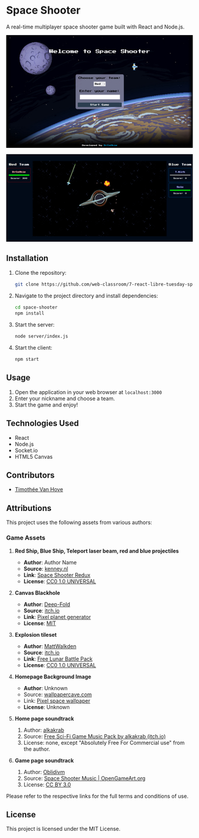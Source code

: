 # Space Shooter

A real-time multiplayer space shooter game built with React and Node.js.

![](assets/homepage.png)

![](assets/game.png)

## Installation

1. Clone the repository:
    ```bash
    git clone https://github.com/web-classroom/7-react-libre-tuesday-spaceshooter
    ```

2. Navigate to the project directory and install dependencies:
    ```bash
    cd space-shooter
    npm install
    ```

3. Start the server:
    ```bash
    node server/index.js
    ```
    
4. Start the client:
    ```bash
    npm start
    ```

## Usage

1. Open the application in your web browser at `localhost:3000`
2. Enter your nickname and choose a team.
3. Start the game and enjoy!

## Technologies Used

- React
- Node.js
- Socket.io
- HTML5 Canvas

## Contributors

- [Timothée Van Hove](https://github.com/DrC0okie)



## Attributions

This project uses the following assets from various authors:

### Game Assets

1. **Red Ship, Blue Ship, Teleport laser beam, red and blue projectiles**
   - **Author**: Author Name
   - **Source**: [kenney.nl](www.kenney.nl)
   - **Link**: [Space Shooter Redux](https://kenney.nl/assets/space-shooter-redux)
   - **License**: [CC0 1.0 UNIVERSAL](https://creativecommons.org/publicdomain/zero/1.0/)
2. **Canvas Blackhole**
   - **Author**: [Deep-Fold](https://deep-fold.itch.io/)
   - **Source**: [itch.io](https://itch.io/)
   - **Link**: [Pixel planet generator](https://deep-fold.itch.io/pixel-planet-generator)
   - **License**: [MIT](https://mit-license.org/)
3. **Explosion tileset**
   - **Author**: [MattWalkden](https://mattwalkden.itch.io/)
   - **Source**: [itch.io](https://itch.io/)
   - **Link**: [Free Lunar Battle Pack](https://mattwalkden.itch.io/lunar-battle-pack)
   - **License**: [CC0 1.0 UNIVERSAL](https://creativecommons.org/publicdomain/zero/1.0/)
4. **Homepage Background Image**
   - **Author**: Unknown
   - Source: [wallpapercave.com](https://wallpapercave.com)
   - Link: [Pixel space wallpaper](https://wallpapercave.com/w/wp7872665)
   - **License**: Unknown
5. **Home page soundtrack**
   1. Author: [alkakrab](https://alkakrab.itch.io/)
   2. Source: [Free Sci-Fi Game Music Pack by alkakrab (itch.io)](https://alkakrab.itch.io/free-sci-fi-game-music-pack)
   3. License: none, except "Absolutely Free For Commercial use" from the author.

6. **Game page soundtrack**
   1. Author: [Oblidivm](https://opengameart.org/users/oblidivm)
   2. Source: [Space Shooter Music | OpenGameArt.org](https://opengameart.org/content/space-shooter-music)
   3. License: [CC BY 3.0](https://creativecommons.org/licenses/by/3.0/)



Please refer to the respective links for the full terms and conditions of use.



## License

This project is licensed under the MIT License.
